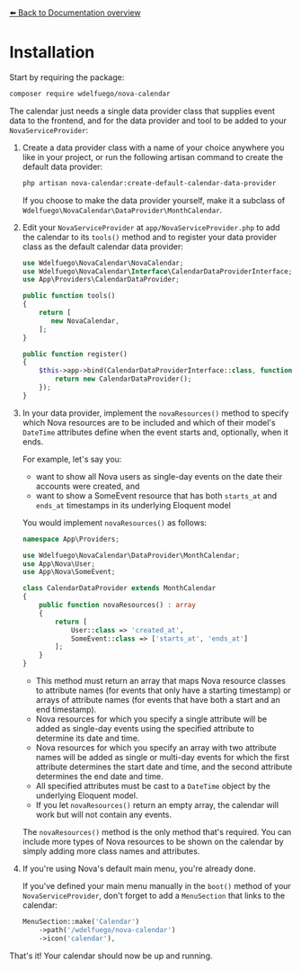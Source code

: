 [⬅️ Back to Documentation overview](/#documentation)

#  Installation

Start by requiring the package:

```sh
composer require wdelfuego/nova-calendar
```

The calendar just needs a single data provider class that supplies event data to the frontend, and for the data provider and tool to be added to your `NovaServiceProvider`:

1. Create a data provider class with a name of your choice anywhere you like in your project, or run the following artisan command to create the default data provider:

    ```sh
    php artisan nova-calendar:create-default-calendar-data-provider
    ```

    If you choose to make the data provider yourself, make it a subclass of `Wdelfuego\NovaCalendar\DataProvider\MonthCalendar`.

2. Edit your `NovaServiceProvider` at `app/NovaServiceProvider.php` to add the calendar to its `tools()` method and to register your data provider class as the default calendar data provider:

    ```php
    use Wdelfuego\NovaCalendar\NovaCalendar;
    use Wdelfuego\NovaCalendar\Interface\CalendarDataProviderInterface;
    use App\Providers\CalendarDataProvider;

    public function tools()
    {
        return [
           new NovaCalendar,
        ];
    }

    public function register()
    {
        $this->app->bind(CalendarDataProviderInterface::class, function($app) {
            return new CalendarDataProvider();
        });
    }
    ```

3. In your data provider, implement the `novaResources()` method to specify which Nova resources are to be included and which of their model's `DateTime` attributes define when the event starts and, optionally, when it ends.

    For example, let's say you: 
	- want to show all Nova users as single-day events on the date their accounts were created, and
	- want to show a SomeEvent resource that has both `starts_at` and `ends_at` timestamps in its underlying Eloquent model

	You would implement `novaResources()` as follows:

    ```php
    namespace App\Providers;

    use Wdelfuego\NovaCalendar\DataProvider\MonthCalendar;
    use App\Nova\User;
    use App\Nova\SomeEvent;

    class CalendarDataProvider extends MonthCalendar
    {
        public function novaResources() : array
        {
            return [
                User::class => 'created_at',
                SomeEvent::class => ['starts_at', 'ends_at']
            ];
        }	
    }
    ```

	- This method must return an array that maps Nova resource classes to attribute names (for events that only have a starting timestamp) or arrays of attribute names (for events that have both a start and an end timestamp).
	- Nova resources for which you specify a single attribute will be added as single-day events using the specified attribute to determine its date and time.
	- Nova resources for which you specify an array with two attribute names will be added as single or multi-day events for which the first attribute determines the start date and time, and the second attribute determines the end date and time. 
	- All specified attributes must be cast to a `DateTime` object by the underlying Eloquent model.
	- If you let `novaResources()` return an empty array, the calendar will work but will not contain any events.

   The `novaResources()` method is the only method that's required. You can include more types of Nova resources to be shown on the calendar by simply adding more class names and attributes.


4. If you're using Nova's default main menu, you're already done. 

    If you've defined your main menu manually in the `boot()` method of your `NovaServiceProvider`, don't forget to add a `MenuSection` that links to the calendar:

    ```php
    MenuSection::make('Calendar')
        ->path('/wdelfuego/nova-calendar')
        ->icon('calendar'),
    ````

That's it! Your calendar should now be up and running.